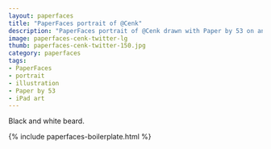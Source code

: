 ```yaml
---
layout: paperfaces
title: "PaperFaces portrait of @Cenk"
description: "PaperFaces portrait of @Cenk drawn with Paper by 53 on an iPad."
image: paperfaces-cenk-twitter-lg
thumb: paperfaces-cenk-twitter-150.jpg
category: paperfaces
tags: 
- PaperFaces
- portrait
- illustration
- Paper by 53
- iPad art
---
```


Black and white beard.

{% include paperfaces-boilerplate.html %}